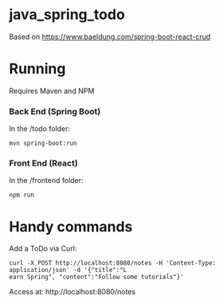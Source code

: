 # java_spring_todo

Based on https://www.baeldung.com/spring-boot-react-crud 


# Running

Requires Maven and NPM

### Back End (Spring Boot)
In the /todo folder:
```
mvn spring-boot:run
```

### Front End (React)
In the /frontend folder:
```
npm run
```

# Handy commands

Add a ToDo via Curl:

```
curl -X POST http://localhost:8080/notes -H 'Content-Type: application/json' -d '{"title":"L
earn Spring", "content":"Follow some tutorials"}'
```

Access at: http://localhost:8080/notes 

